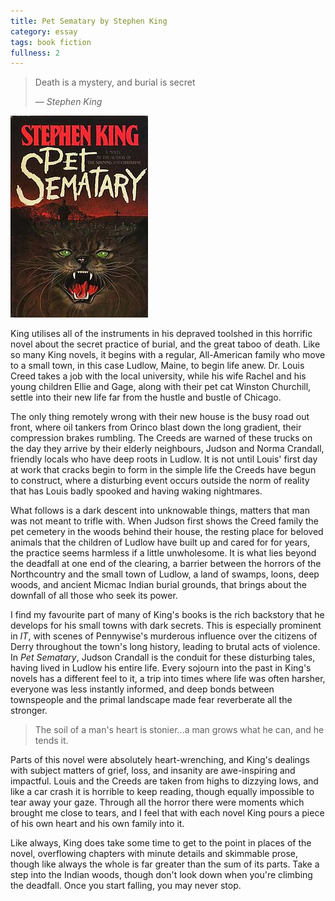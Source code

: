 ```yaml
---
title: Pet Sematary by Stephen King
category: essay
tags: book fiction
fullness: 2
---
```


> Death is a mystery, and burial is secret
>
> <cite>— Stephen King</cite>

![Pet Sematary](/assets/petsematary.jpg)

King utilises all of the instruments in his depraved toolshed in this horrific novel about the secret practice of burial, and the great taboo of death. Like so many King novels, it begins with a regular, All-American family who move to a small town, in this case Ludlow, Maine, to begin life anew. Dr. Louis Creed takes a job with the local university, while his wife Rachel and his young children Ellie and Gage, along with their  pet cat Winston Churchill, settle into their new life far from the hustle and bustle of Chicago.

<!--more-->

The only thing remotely wrong with their new house is the busy road out front, where oil tankers from Orinco blast down the long gradient, their compression brakes rumbling. The Creeds are warned of these trucks on the day they arrive by their elderly neighbours, Judson and Norma Crandall, friendly locals who have deep roots in Ludlow. It is not until Louis' first day at work that cracks begin to form in the simple life the Creeds have begun to construct, where a disturbing event occurs outside the norm of reality that has Louis badly spooked and having waking nightmares.

What follows is a dark descent into unknowable things, matters that man was not meant to trifle with. When Judson first shows the Creed family the pet cemetery in the woods behind their house, the resting place for beloved animals that the children of Ludlow have built up and cared for for years, the practice seems harmless if a little unwholesome. It is what lies beyond the deadfall at one end of the clearing, a barrier between the horrors of the Northcountry and the small town of Ludlow, a land of swamps, loons, deep woods, and ancient Micmac Indian burial grounds, that brings about the downfall of all those who seek its power.

I find my favourite part of many of King's books is the rich backstory that he develops for his small towns with dark secrets. This is especially prominent in _IT_, with scenes of Pennywise's murderous influence over the citizens of Derry throughout the town's long history, leading to brutal acts of violence. In _Pet Sematary_, Judson Crandall is the conduit for these disturbing tales, having lived in Ludlow his entire life. Every sojourn into the past in King's novels has a different feel to it, a trip into times where life was often harsher, everyone was less instantly informed, and deep bonds between townspeople and the primal landscape made fear reverberate all the stronger.

> The soil of a man's heart is stonier...a man grows what he can, and he tends it.

Parts of this novel were absolutely heart-wrenching, and King's dealings with subject matters of grief, loss, and insanity are awe-inspiring and impactful. Louis and the Creeds are taken from highs to dizzying lows, and like a car crash it is horrible to keep reading, though equally impossible to tear away your gaze. Through all the horror there were moments which brought me close to tears, and I feel that with each novel King pours a piece of his own heart and his own family into it.

Like always, King does take some time to get to the point in places of the novel, overflowing chapters with minute details and skimmable prose, though like always the whole is far greater than the sum of its parts. Take a step into the Indian woods, though don't look down when you're climbing the deadfall. Once you start falling, you may never stop.

